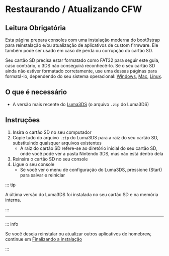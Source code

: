 # Restaurando / Atualizando CFW

## Leitura Obrigatória

Esta página prepara consoles com uma instalação moderna do boot9strap para reinstalação e/ou atualização de aplicativos de custom firmware. Ele também pode ser usado em caso de perda ou corrupção do cartão SD.

Seu cartão SD precisa estar formatado como FAT32 para seguir este guia, caso contrário, o 3DS não conseguirá reconhecê-lo. Se o seu cartão SD ainda não estiver formatado corretamente, use uma dessas páginas para formatá-lo, dependendo do seu sistema operacional: [Windows](formatting-sd-\(windows\)), [Mac](formatting-sd-\(mac\)), [Linux](formatting-sd-\(linux\)).

## O que é necessário

- A versão mais recente do [Luma3DS](https://github.com/LumaTeam/Luma3DS/releases/latest) (o arquivo `.zip` do Luma3DS)

## Instruções

1. Insira o cartão SD no seu computador
2. Copie tudo do arquivo `.zip` do Luma3DS para a raiz do seu cartão SD, substituindo quaisquer arquivos existentes
   - A raiz do cartão SD refere-se ao diretório inicial do seu cartão SD, onde você pode ver a pasta Nintendo 3DS, mas não está dentro dela
3. Reinsira o cartão SD no seu console
4. Ligue o seu console
   - Se você ver o menu de configuração do Luma3DS, pressione (Start) para salvar e reiniciar

::: tip

A última versão do Luma3DS foi instalada no seu cartão SD e na memória interna.

:::

___

::: info

Se você deseja reinstalar ou atualizar outros aplicativos de homebrew, continue em [Finalizando a instalação](finalizing-setup)

:::
